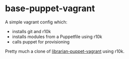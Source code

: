base-puppet-vagrant
===================

A simple vagrant config which:
* installs git and r10k
* installs modules from a Puppetfile using r10k
* calls puppet for provisioning

Pretty much a clone of [librarian-puppet-vagrant](https://github.com/purple52/librarian-puppet-vagrant) using r10k.
